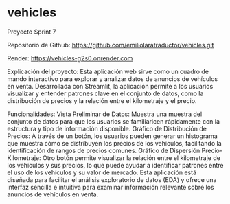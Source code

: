 # vehicles
Proyecto Sprint 7

Repositorio de Github: https://github.com/emiliolaratraductor/vehicles.git

Render: https://vehicles-g2s0.onrender.com

Explicación del proyecto:
Esta aplicación web sirve como un cuadro de mando interactivo para explorar y analizar datos de anuncios de vehículos en venta. Desarrollada con Streamlit, la aplicación permite a los usuarios visualizar y entender patrones clave en el conjunto de datos, como la distribución de precios y la relación entre el kilometraje y el precio.

Funcionalidades:
Vista Preliminar de Datos: Muestra una muestra del conjunto de datos para que los usuarios se familiaricen rápidamente con la estructura y tipo de información disponible.
Gráfico de Distribución de Precios: A través de un botón, los usuarios pueden generar un histograma que muestra cómo se distribuyen los precios de los vehículos, facilitando la identificación de rangos de precios comunes.
Gráfico de Dispersión Precio-Kilometraje: Otro botón permite visualizar la relación entre el kilometraje de los vehículos y sus precios, lo que puede ayudar a identificar patrones entre el uso de los vehículos y su valor de mercado.
Esta aplicación está diseñada para facilitar el análisis exploratorio de datos (EDA) y ofrece una interfaz sencilla e intuitiva para examinar información relevante sobre los anuncios de vehículos en venta.